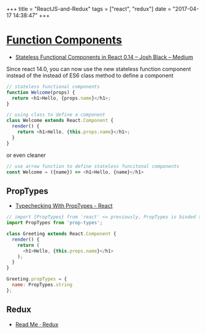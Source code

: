 +++
title = "ReactJS-and-Redux"
tags = ["react", "redux"]
date = "2017-04-17 14:38:47"
+++

# [Function Components][id1]

- [Stateless Functional Components in React 0.14 – Josh Black – Medium](https://medium.com/@joshblack/stateless-components-in-react-0-14-f9798f8b992d)

Since react 14.0, you can now use the new stateless function component instead of the instead of ES6 class method to define a component

<!--more-->

``` js
// stateless functional components
function Welcome(props) {
  return <h1>Hello, {props.name}</h1>;
}
```

``` js
// using class to define a component
class Welcome extends React.Component {
  render() {
    return <h1>Hello, {this.props.name}</h1>;
  }
}
```

or even cleaner

```js
// use arrow function to define stateless funcitonal components
const Welcome = ({name}) => <h1>Hello, {name}</h1>
```


## PropTypes
- [Typechecking With PropTypes - React](https://facebook.github.io/react/docs/typechecking-with-proptypes.html)

```js
// import {PropTypes} from 'react' <= previously, PropTypes is binded to react library
import PropTypes from 'prop-types';

class Greeting extends React.Component {
  render() {
    return (
      <h1>Hello, {this.props.name}</h1>
    );
  }
}

Greeting.propTypes = {
  name: PropTypes.string
};
```

## Redux
- [Read Me · Redux](http://redux.js.org/)


[id1]: https://facebook.github.io/react/docs/components-and-props.html
